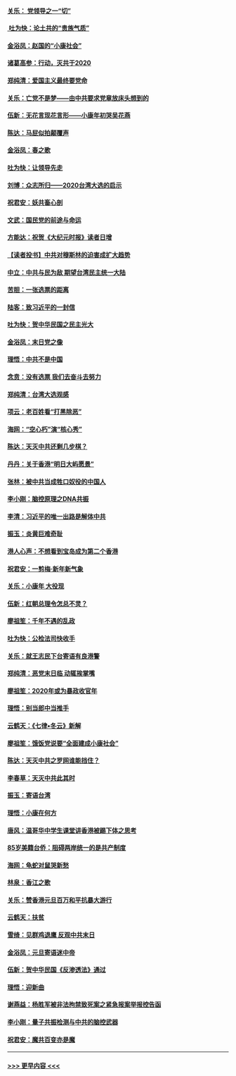 #### [关乐： 党领导之一“切”](../pages/nsc993/n11804505.md?t=01200855) 
#### [ 吐为快：论土共的“贵族气质”](../pages/nsc993/n11804490.md?t=01200855) 
#### [金浴凤：赵国的“小康社会”](../pages/nsc993/n11804452.md?t=01200855) 
#### [诸葛高参：行动，灭共于2020](../pages/nsc993/n11804120.md?t=01200855) 
#### [郑纯清：爱国主义最终要党命](../pages/nsc993/n11802197.md?t=01200855) 
#### [关乐：亡党不是梦——由中共要求党章放床头想到的](../pages/nsc993/n11802156.md?t=01200855) 
#### [伍新：无花言现花言形——小康年初哭吴花燕](../pages/nsc993/n11800044.md?t=01200855) 
#### [陈达：马屁似拍颠覆声](../pages/nsc993/n11800010.md?t=01200855) 
#### [金浴凤：春之歌](../pages/nsc993/n11797687.md?t=01200855) 
#### [吐为快：让领导先走](../pages/nsc993/n11797512.md?t=01200855) 
#### [刘博：众志所归——2020台湾大选的启示](../pages/nsc993/n11796878.md?t=01200855) 
#### [祝君安：妖共畜心剖](../pages/nsc993/n11794273.md?t=01200855) 
#### [文武：国民党的前途与命运](../pages/nsc993/n11794198.md?t=01200855) 
#### [方能达：祝贺《大纪元时报》读者日增](../pages/nsc993/n11793807.md?t=01200855) 
#### [【读者投书】中共对穆斯林的迫害成扩大趋势](../pages/nsc993/n11791371.md?t=01200855) 
#### [中立：中共与民为敌 期望台湾民主统一大陆](../pages/nsc993/n11790392.md?t=01200855) 
#### [苦胆：一张选票的距离](../pages/nsc993/n11788914.md?t=01200855) 
#### [陆客：致习近平的一封信](../pages/nsc993/n11788867.md?t=01200855) 
#### [吐为快：贺中华民国之民主光大](../pages/nsc993/n11788618.md?t=01200855) 
#### [金浴凤：末日党之像](../pages/nsc993/n11787475.md?t=01200855) 
#### [理悟：中共不是中国](../pages/nsc993/n11787463.md?t=01200855) 
#### [念贲：没有选票  我们去奋斗去努力](../pages/nsc993/n11787398.md?t=01200855) 
#### [郑纯清：台湾大选观感](../pages/nsc993/n11786210.md?t=01200855) 
#### [项云：老百姓看“打黑除恶”](../pages/nsc993/n11785398.md?t=01200855) 
#### [海网：“空心朽”演“核心秀”](../pages/nsc993/n11783874.md?t=01200855) 
#### [陈达：天灭中共还剩几步棋？](../pages/nsc993/n11783719.md?t=01200855) 
#### [丹丹：关于香港“明日大屿愿景”](../pages/nsc993/n11783273.md?t=01200855) 
#### [张林：被中共当成牲口奴役的中国人](../pages/nsc993/n11782397.md?t=01200855) 
#### [李小刚：脑控原理之DNA共振](../pages/nsc993/n11780962.md?t=01200855) 
#### [李清：习近平的唯一出路是解体中共](../pages/nsc993/n11780866.md?t=01200855) 
#### [振玉：炎黄巨难奇耻](../pages/nsc993/n11779632.md?t=01200855) 
#### [港人心声：不想看到宝岛成为第二个香港](../pages/nsc993/n11778817.md?t=01200855) 
#### [祝君安：一剪梅‧新年新气象](../pages/nsc993/n11776340.md?t=01200855) 
#### [关乐：小康年 大役现](../pages/nsc993/n11774213.md?t=01200855) 
#### [伍新：红朝总理令怎总不灵？](../pages/nsc993/n11770813.md?t=01200855) 
#### [廖祖笙：千年不遇的乱政](../pages/nsc993/n11770373.md?t=01200855) 
#### [吐为快：公检法司快收手](../pages/nsc993/n11770359.md?t=01200855) 
#### [关乐：就王志民下台寄语有良港警](../pages/nsc993/n11769903.md?t=01200855) 
#### [郑纯清：恶党末日临 动辄挨掌嘴](../pages/nsc993/n11769356.md?t=01200855) 
#### [廖祖笙：2020年或为暴政收官年](../pages/nsc993/n11768216.md?t=01200855) 
#### [理悟：别当郎中当推手](../pages/nsc993/n11768243.md?t=01200855) 
#### [云鹤天：《七律▪冬云》新解](../pages/nsc993/n11768204.md?t=01200855) 
#### [廖祖笙：饿饭党说要“全面建成小康社会”](../pages/nsc993/n11767482.md?t=01200855) 
#### [陈达：天灭中共之罗网谁能挡住？](../pages/nsc993/n11767465.md?t=01200855) 
#### [李春草：天灭中共此其时](../pages/nsc993/n11767452.md?t=01200855) 
#### [振玉：寄语台湾](../pages/nsc993/n11767432.md?t=01200855) 
#### [理悟：小康在何方](../pages/nsc993/n11767394.md?t=01200855) 
#### [唐风：温哥华中学生课堂讲香港被踢下体之思考](../pages/nsc993/n11766848.md?t=01200855) 
#### [85岁美籍台侨：阻碍两岸统一的是共产制度](../pages/nsc993/n11765043.md?t=01200855) 
#### [海网：龟蛇对鼠哭新愁](../pages/nsc993/n11764895.md?t=01200855) 
#### [林泉：香江之歌](../pages/nsc993/n11764415.md?t=01200855) 
#### [关乐：赞香港元旦百万和平抗暴大游行](../pages/nsc993/n11764382.md?t=01200855) 
#### [云鹤天：扶贫](../pages/nsc993/n11764245.md?t=01200855) 
#### [雪绮：见群鸡退鹰  反观中共末日](../pages/nsc993/n11762112.md?t=01200855) 
#### [金浴凤：元旦寄语迷中帝](../pages/nsc993/n11761788.md?t=01200855) 
#### [伍新：贺中华民国《反渗透法》通过](../pages/nsc993/n11761994.md?t=01200855) 
#### [理悟：迎新曲](../pages/nsc993/n11761152.md?t=01200855) 
#### [谢燕益：杨胜军被非法拘禁致死案之紧急报案举报控告函](../pages/nsc993/n11756134.md?t=01200855) 
#### [李小刚：量子共振检测与中共的脑控武器](../pages/nsc993/n11754518.md?t=01200855) 
#### [祝君安：魔共百变亦是魔](../pages/nsc993/n11754469.md?t=01200855) 

----
#### [ >>> 更早内容 <<< ](../indexes/nsc993-earlier.md)
